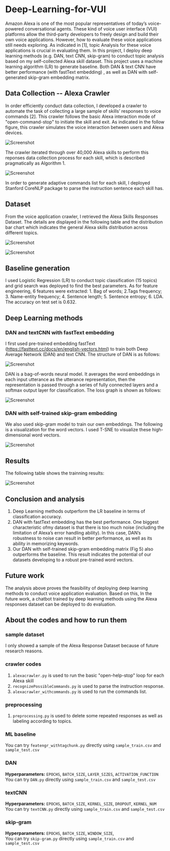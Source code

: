 # Deep-Learning-for-VUI

Amazon Alexa is one of the most popular representatives of today’s voice-powered conversational agents. These kind of voice user interface (VUI) platforms allow the third-party developers to freely design and build their own voice applications. However, how to evaluate these voice applications still needs exploring. As indicated in [1], topic Analysis for these voice applications is crucial in evaluating them. In this project, I deploy deep learning methods (e.g. DAN, text CNN, skip-gram) to conduct topic analysis based on my self-collected Alexa skill dataset. This project uses a machine learning algorithm (LR) to generate baseline. Both DAN & text CNN have better performance (with fastText embedding) , as well as DAN with self-generated skip-gram embedding matrix.

## Data Collection -- Alexa Crawler

In order efficiently conduct data collection, I developed a crawler to automate the task of collecting a large sample of skills’ responses to voice commands [2]. This crawler follows the basic Alexa interaction mode of "open-command-stop" to initiate the skill and exit. As indicated in the follow figure, this crawler simulates the voice interaction between users and Alexa devices.

![Screenshot](figures/crawler.jpeg)

The crawler iterated through over 40,000 Alexa skills to perform this reponses data collection process for each skill, which is described pragmatically as Algorithm 1. 

![Screenshot](figures/algorithm.jpeg)

In order to generate adaptive commands list for each skill, I deployed Stanford CoreNLP package to parse the instruction sentence each skill has.

## Dataset

From the voice application crawler, I retrieved the Alexa Skills Responses Dataset. The details are displayed in the following table and the distribution bar chart which indicates the general Alexa skills distribution across different topics.

![Screenshot](figures/dataset.jpeg)

![Screenshot](figures/distribution.jpeg)

## Baseline generation

I used Logistic Regression (LR) to conduct topic classification (15 topics) and grid search was deployed to find the best parameters. As for feature engineering, 6 features were extracted: 1. Bag of words; 2.Tags frequency; 3. Name-entity frequency; 4. Sentence length; 5. Sentence entropy; 6. LDA. The accuracy on test set is 0.632.

## Deep Learning methods

### DAN and textCNN with fastText embedding

I first used pre-trained embedding fastText (https://fasttext.cc/docs/en/english-vectors.html) to train both Deep Average Network (DAN) and text CNN. The structure of DAN is as follows:

![Screenshot](figures/DAN.jpeg)

DAN is a bag-of-words neural model. It averages the word embeddings in each input utterance as the utterance representation, then the representation is passed through a series of fully connected layers and a softmax output layer for classification. The loss graph is shown as follows:

![Screenshot](figures/DANresults.jpeg)

### DAN with self-trained skip-gram embedding

We also used skip-gram model to train our own embeddings. The following is a visualization for the word vectors. I used T-SNE to visualize these high-dimensional word vectors.

![Screenshot](figures/culster.png)


## Results

The following table shows the trainning results:

![Screenshot](figures/results.jpeg)


## Conclusion and analysis

1. Deep Learning methods outperform the LR baseline in terms of classification accuracy. 
2. DAN with fastText embedding has the best performance. One biggest characteristic ofmy dataset is that there is too much noise (including the limitation of Alexa’s error handling ability). In this case, DAN’s robustness to noise can result in better performance, as well as its ability in memorizing keywords. 
3. Our DAN with self-trained skip-gram embedding matrix (Fig 5)  also outperforms the baseline. This result indicates the potential of our datasets developing to a robust pre-trained word vectors. 

## Future work

The analysis above proves the feasibility of deploying deep learning methods to conduct voice application evaluation. Based on this, In the future work, a chatbot trained by deep learning methods using the Alexa responses dataset can be deployed to do evaluation.

## About the codes and how to run them

### sample dataset 
I only showed a sample of the Alexa Response Dataset because of future research reasons.

### crawler codes
1. ```alexacrawler.py``` is used to run the basic "open-help-stop" loop for each Alexa skill
2. ```recognizePossibleCommands.py``` is used to parse the instruction response.
3. ```alexacrawler_withcommands.py``` is used to run the commands list.

### preprocessing
1. ```preprocessing.py``` is used to delete some repeated responses as well as labeling according to topics.

### ML baseline
You can try ```featengr_withtagchunk.py``` directly using ```sample_train.csv``` and ```sample_test.csv```

### DAN

<b>Hyperparameters:</b>
```EPOCHS```, ```BATCH_SIZE```, ```LAYER_SIZES```,  ```ACTIVATION_FUNCTION```
You can try ```DAN.py``` directly using ```sample_train.csv``` and ```sample_test.csv```

### textCNN
<b>Hyperparameters:</b>
```EPOCHS```, ```BATCH_SIZE```, ```KERNEL_SIZE```,  ```DROPOUT```, ```KERNEL_NUM```
You can try ```textCNN.py``` directly using ```sample_train.csv``` and ```sample_test.csv```

### skip-gram
<b>Hyperparameters:</b>
```EPOCHS```, ```BATCH_SIZE```, ```WINDOW_SIZE```,  
You can try ```skip-gram.py``` directly using ```sample_train.csv``` and ```sample_test.csv```







